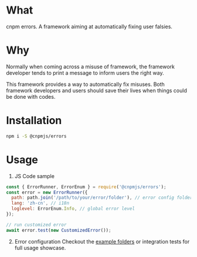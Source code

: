 # What
cnpm errors. A framework aiming at automatically fixing user falsies.

# Why
Normally when coming across a misuse of framework, the framework developer
tends to print a message to inform users the right way.

This framework provides a way to automatically fix misuses. Both framework developers
and users should save their lives when things could be done with codes.

# Installation
```bash
npm i -S @cnpmjs/errors
```


# Usage

1. JS Code sample
```javascript
const { ErrorRunner, ErrorEnum } = require('@cnpmjs/errors');
const error = new ErrorRunner({
  path: path.join('/path/to/your/error/folder'), // error config folders
  lang: 'zh-cn', // i18n
  loglevel: ErrorEnum.Info, // global error level
});

// run customized error
await error.test(new CustomizedError());
```

2. Error configuration
Checkout the [example folders](./example) or integration tests for full usage showcase.